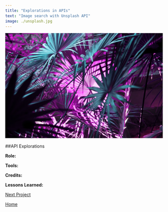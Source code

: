 ```yaml
---
title: "Explorations in APIs"
text: "Image search with Unsplash API"
image: ./unsplash.jpg
---
```


![Hero](./unsplash.jpg)

##API Explorations

**Role:**

**Tools:**

**Credits:**

**Lessons Learned:**

[Next Project](/thrive)

[Home](/)

